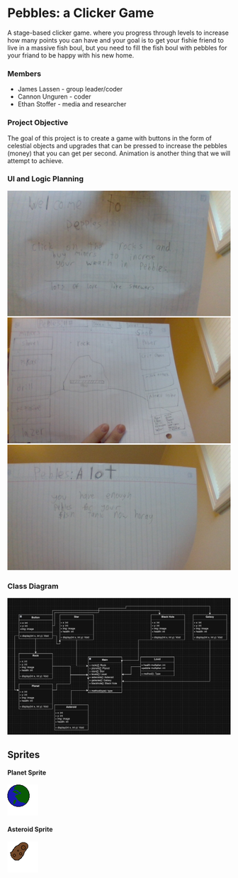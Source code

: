 # Pebbles: a Clicker Game
A stage-based clicker game. where you progress through levels to increase how many points you can have and your goal is to get your fishie friend to live in a massive fish boul, but you need to fill the fish boul with pebbles for your friand to be happy with his new home.

### Members
* James Lassen - group leader/coder
* Cannon Unguren - coder
* Ethan Stoffer - media and researcher

### Project Objective
The goal of this project is to create a game with buttons in the form of celestial objects and upgrades that can be pressed to increase the pebbles (money) that you can get per second. Animation is another thing that we will attempt to achieve. 

### UI and Logic Planning
![start](https://github.com/Jameslassen1/Clickforpoints/blob/main/images/IMG_20240215_173241.jpg?raw=true)
![gameplay](https://github.com/Jameslassen1/Clickforpoints/blob/main/images/IMG_20240215_173256.jpg?raw=true)
![win](https://github.com/Jameslassen1/Clickforpoints/blob/main/images/IMG_20240215_173306.jpg?raw=true)
### Class Diagram
![classdiagram](https://github.com/Jameslassen1/Clickforpoints/blob/main/images/Fish%20Tank%203.png)
## Sprites
#### Planet Sprite
![planet](https://github.com/Jameslassen1/Clickforpoints/blob/main/images/d1e34102-d1a4-11ee-a67d-6190bbd18d81.gif)
#### Asteroid Sprite
![asteroid](https://github.com/Jameslassen1/Clickforpoints/blob/main/images/%20Fixedasteroid(usethisone).gif?raw=true)
